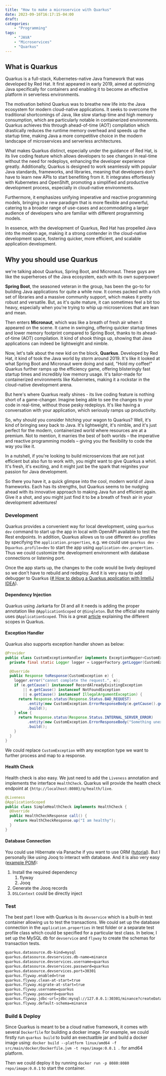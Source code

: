 ```yaml
---
title: "How to make a microservice with Quarkus"
date: 2023-09-16T16:17:15-04:00
draft:
categories: 
    - "Programming"
tags: 
    - "JAVA"
    - "Microservices"
    - "Quarkus"
---
```


## What is Quarkus

Quarkus is a full-stack, Kubernetes-native Java framework that was developed by Red Hat. It first appeared in early 2019, aimed at optimizing Java specifically for containers and enabling it to become an effective platform in serverless environments.

The motivation behind Quarkus was to breathe new life into the Java ecosystem for modern cloud-native applications. It seeks to overcome the traditional shortcomings of Java, like slow startup time and high memory consumption, which are particularly notable in containerized environments. Quarkus achieves this through ahead-of-time (AOT) compilation which drastically reduces the runtime memory overhead and speeds up the startup time, making Java a more competitive choice in the modern landscape of microservices and serverless architectures.

What makes Quarkus distinct, especially under the guidance of Red Hat, is its live coding feature which allows developers to see changes in real-time without the need for redeploys, enhancing the developer experience greatly. Additionally, Quarkus is designed to work seamlessly with popular Java standards, frameworks, and libraries, meaning that developers don't have to learn new APIs to start benefiting from it. It integrates effortlessly with Kubernetes and OpenShift, promoting a simplified and productive development process, especially in cloud-native environments.

Furthermore, it emphasizes unifying imperative and reactive programming models, bringing in a new paradigm that is more flexible and powerful, catering to a broader range of use-cases and accommodating a larger audience of developers who are familiar with different programming models.

In essence, with the development of Quarkus, Red Hat has propelled Java into the modern age, making it a strong contender in the cloud-native development space, fostering quicker, more efficient, and scalable application development.

## Why you should use Quarkus

we're talking about Quarkus, Spring Boot, and Micronaut. These guys are like the superheroes of the Java ecosystem, each with its own superpower!

**Spring Boot**, the seasoned veteran in the group, has been the go-to for building Java applications for quite a while now. It comes packed with a rich set of libraries and a massive community support, which makes it pretty robust and versatile. But, as it's quite mature, it can sometimes feel a bit too heavy, especially when you're trying to whip up microservices that are lean and mean.

Then enters **Micronaut**, which was like a breath of fresh air when it appeared on the scene. It came in swinging, offering quicker startup times and lower memory footprint compared to Spring Boot, thanks to its ahead-of-time (AOT) compilation. It kind of shook things up, showing that Java applications can indeed be lightweight and nimble.

Now, let's talk about the new kid on the block, **Quarkus**. Developed by Red Hat, it kind of took the Java world by storm around 2019. It's like it looked at what Spring Boot and Micronaut were doing and said, "Hold my coffee!" Quarkus further ramps up the efficiency game, offering blisteringly fast startup times and incredibly low memory usage. It's tailor-made for containerized environments like Kubernetes, making it a rockstar in the cloud-native development arena.

But here's where Quarkus really shines - its live coding feature is nothing short of a game-changer. Imagine being able to see the changes to your code in real-time, without those pesky redeploys. It's like having a conversation with your application, which seriously ramps up productivity.

So, why should you consider hitching your wagon to Quarkus? Well, it's kind of bringing sexy back to Java. It's lightweight, it's nimble, and it's just perfect for the modern, containerized world where resources are at a premium. Not to mention, it marries the best of both worlds – the imperative and reactive programming models – giving you the flexibility to code the way you like it.

In a nutshell, if you're looking to build microservices that are not just efficient but also fun to work with, you might want to give Quarkus a whirl. It's fresh, it's exciting, and it might just be the spark that reignites your passion for Java development.

So there you have it, a quick glimpse into the cool, modern world of Java frameworks. Each has its strengths, but Quarkus seems to be nudging ahead with its innovative approach to making Java fun and efficient again. Give it a shot, and you might just find it to be a breath of fresh air in your development adventures!
### Development

Quarkus provides a convenient way for local development, using `quarkus dev` command to start up the app in local with OpenAPI available to test the Rest endpoints. In addition, Quarkus allows us to use different `dev` profiles by specifying the `application.properties`, e.g. we could use `quarkus dev -Dquarkus.profile=dev`  to start the app using `application-dev.properties`. Thus we could customize the development environment with database connections or listening port.

Once the app starts up, the changes to the code would be lively deployed so we don't have to rebuild and redeploy. And it is very easy to add debugger to Quarkus ([# How to debug a Quarkus application with IntelliJ IDEA](https://www.youtube.com/watch?v=44Apvlumx0E)).

#### Dependency Injection

Quarkus using Jarkarta for DI and all it needs is adding the proper annotation like `@ApplicationScoped` or `@Singleton`. But the official site mainly uses `@ApplicationScoped`. This is a great [article](https://marcelkliemannel.com/articles/2021/overview-of-bean-scopes-in-quarkus/) explaining the different scopes in Quarkus.

#### Exception Handler

Quarkus also supports exception handler shown as below:
```java
@Provider
public class CustomExceptionHandler implements ExceptionMapper<CustomException> {
  private final static Logger logger = LoggerFactory.getLogger(CustomExceptionHandler.class);

  @Override
  public Response toResponse(CustomException e) {
    logger.error("cannot complete the request.", e);
    if (e.getCause() instanceof RecordAlreadyExistingException
        || e.getCause() instanceof NotFoundException
        || e.getCause() instanceof IllegalArgumentException) {
      return Response.status(Response.Status.BAD_REQUEST)
          .entity(new CustomException.ErrorResponseBody(e.getCause().getMessage()))
          .build();
    } else {
      return Response.status(Response.Status.INTERNAL_SERVER_ERROR)
          .entity(new CustomException.ErrorResponseBody("Something unexpected happened. Try again"))
          .build();
    }
  }
}
```

We could replace `CustomException` with any exception type we want to further process and map to a response.
#### Health Check

Health check is also easy. We just need to add the `Liveness` annotation and implements the interface `HealthCheck`. Quarkus will provide the health check endpoint at `{http://localhost:8080}/q/health/live`. 

```java
@Liveness
@ApplicationScoped
public class SimpleHealthCheck implements HealthCheck {
  @Override
  public HealthCheckResponse call() {
    return HealthCheckResponse.up("I am healthy");
  }
}
```

#### Database Connection

You could use Hibernate via Panache if you want to use ORM ([tutorial](https://quarkus.io/guides/hibernate-orm-panache)). But I personally like using Jooq to interact with database. And it is also very easy ([example POM](https://github.com/ydeng11/Minance/blob/33f9dac0cacacc46ec0bdf406e6dc51c1e0c4142/pom.xml#L217-L287)):
1. Install the required dependency
	1. flyway
	2. Jooq
2. Generate the Jooq records
3. `DSLContext` could be directly inject
### Test

The best part I love with Quarkus is its `devservice` which is a built-in test container allowing us to test the transactions. We could set up the database connection in the `application.properties` in test folder or a separate test profile class which could be specified for a particular test class. In below, I set up the MySQL db for `devservice` and `flyway` to create the schemas for transaction tests.

```bash
quarkus.datasource.db-kind=mysql  
quarkus.datasource.devservices.db-name=minance  
quarkus.datasource.devservices.username=quarkus  
quarkus.datasource.devservices.password=quarkus  
quarkus.datasource.devservices.port=30301  
quarkus.flyway.enabled=true  
quarkus.flyway.clean-at-start=true  
quarkus.flyway.migrate-at-start=true  
quarkus.flyway.username=quarkus  
quarkus.flyway.password=quarkus  
quarkus.flyway.jdbc-url=jdbc:mysql://127.0.0.1:30301/minance?createDatabaseIfNotExist=true  
quarkus.flyway.default-schema=minance
```

### Build & Deploy

Since Quarkus is meant to be a cloud native framework, it comes with several `Dockerfile` for building a docker image. For example, we could firstly run `quarkus build` to build an exectuatble jar and build a docker image using: `docker build --platform linux/amd64 -f src/main/docker/Dockerfile.jvm -t repo/image:0.0.1 .` for amd64 platform. 

Then we could deploy it by running `docker run -p 8080:8080 repo/image:0.0.1` to start the container.